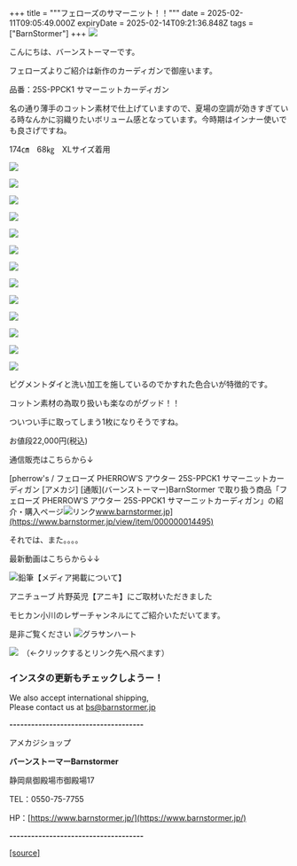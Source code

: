 +++
title = """フェローズのサマーニット！！"""
date = 2025-02-11T09:05:49.000Z
expiryDate = 2025-02-14T09:21:36.848Z
tags = ["BarnStormer"]
+++
[![](https://stat.ameba.jp/user_images/20231023/16/barnstormer-go/b2/03/p/o0420015015354743273.png)](https://ameblo.jp/barnstormer-go/entry-12825670498.html)

こんにちは、バーンストーマーです。

フェローズよりご紹介は新作のカーディガンで御座います。

品番：25S-PPCK1 サマーニットカーディガン

名の通り薄手のコットン素材で仕上げていますので、夏場の空調が効きすぎている時なんかに羽織りたいボリューム感となっています。今時期はインナー使いでも良さげですね。

174㎝　68㎏　XLサイズ着用

[![](https://stat.ameba.jp/user_images/20250211/15/barnstormer-go/43/3f/j/o0466070015543052605.jpg)](https://stat.ameba.jp/user_images/20250211/15/barnstormer-go/43/3f/j/o0466070015543052605.jpg)

[![](https://stat.ameba.jp/user_images/20250211/15/barnstormer-go/ae/d9/j/o0466070015543052607.jpg)](https://stat.ameba.jp/user_images/20250211/15/barnstormer-go/ae/d9/j/o0466070015543052607.jpg)

[![](https://stat.ameba.jp/user_images/20250211/15/barnstormer-go/c4/c5/j/o0466070015543052608.jpg)](https://stat.ameba.jp/user_images/20250211/15/barnstormer-go/c4/c5/j/o0466070015543052608.jpg)

[![](https://stat.ameba.jp/user_images/20250211/15/barnstormer-go/11/de/j/o0466070015543052610.jpg)](https://stat.ameba.jp/user_images/20250211/15/barnstormer-go/11/de/j/o0466070015543052610.jpg)

[![](https://stat.ameba.jp/user_images/20250211/15/barnstormer-go/75/07/j/o0700046615543052611.jpg)](https://stat.ameba.jp/user_images/20250211/15/barnstormer-go/75/07/j/o0700046615543052611.jpg)

[![](https://stat.ameba.jp/user_images/20250211/15/barnstormer-go/c8/52/j/o0466070015543052595.jpg)](https://stat.ameba.jp/user_images/20250211/15/barnstormer-go/c8/52/j/o0466070015543052595.jpg)

[![](https://stat.ameba.jp/user_images/20250211/15/barnstormer-go/3d/df/j/o0466070015543052596.jpg)](https://stat.ameba.jp/user_images/20250211/15/barnstormer-go/3d/df/j/o0466070015543052596.jpg)

[![](https://stat.ameba.jp/user_images/20250211/15/barnstormer-go/33/ac/j/o0466070015543052600.jpg)](https://stat.ameba.jp/user_images/20250211/15/barnstormer-go/33/ac/j/o0466070015543052600.jpg)

[![](https://stat.ameba.jp/user_images/20250211/15/barnstormer-go/93/3a/j/o0466070015543052602.jpg)](https://stat.ameba.jp/user_images/20250211/15/barnstormer-go/93/3a/j/o0466070015543052602.jpg)

[![](https://stat.ameba.jp/user_images/20250211/15/barnstormer-go/d2/e3/j/o0466070015543052624.jpg)](https://stat.ameba.jp/user_images/20250211/15/barnstormer-go/d2/e3/j/o0466070015543052624.jpg)

[![](https://stat.ameba.jp/user_images/20250211/15/barnstormer-go/a2/34/j/o0466070015543052588.jpg)](https://stat.ameba.jp/user_images/20250211/15/barnstormer-go/a2/34/j/o0466070015543052588.jpg)

[![](https://stat.ameba.jp/user_images/20250211/15/barnstormer-go/d4/e3/j/o0466070015543052590.jpg)](https://stat.ameba.jp/user_images/20250211/15/barnstormer-go/d4/e3/j/o0466070015543052590.jpg)

[![](https://stat.ameba.jp/user_images/20250211/15/barnstormer-go/17/2f/j/o0466070015543052591.jpg)](https://stat.ameba.jp/user_images/20250211/15/barnstormer-go/17/2f/j/o0466070015543052591.jpg)

ピグメントダイと洗い加工を施しているのでかすれた色合いが特徴的です。

コットン素材の為取り扱いも楽なのがグッド！！

ついつい手に取ってしまう1枚になりそうですね。

お値段22,000円(税込)

通信販売はこちらから↓

[pherrow's / フェローズ PHERROW’S アウター 25S-PPCK1 サマーニットカーディガン \[アメカジ\] \[通販\](バーンストーマー)BarnStormer で取り扱う商品「フェローズ PHERROW’S アウター 25S-PPCK1 サマーニットカーディガン」の紹介・購入ページ![リンク](https://c.stat100.ameba.jp/ameblo/symbols/v3.20.0/svg/gray/editor_link.svg)www.barnstormer.jp](https://www.barnstormer.jp/view/item/000000014495)

それでは、また。。。。

最新動画はこちらから↓↓

![鉛筆](https://stat100.ameba.jp/blog/ucs/img/char/char3/519.png)【メディア掲載について】

アニチューブ 片野英児【アニキ】にご取材いただきました

モヒカン小川のレザーチャンネルにてご紹介いただいてます。

是非ご覧ください ![グラサンハート](https://stat100.ameba.jp/blog/ucs/img/char/char3/148.png)

[![](https://stat.ameba.jp/user_images/20230412/16/barnstormer-go/6a/23/p/o0108010815269242493.png)](https://www.instagram.com/barnstormer_daily/)　（←クリックするとリンク先へ飛べます）

### インスタの更新もチェックしようー！

We also accept international shipping,  
Please contact us at bs@barnstormer.jp

**\-------------------------------------**

アメカジショップ

**バーンストーマーBarnstormer**

静岡県御殿場市御殿場17

TEL：0550-75-7755

HP：[https://www.barnstormer.jp/](https://www.barnstormer.jp/)

**\-------------------------------------**

[[source]](https://ameblo.jp/barnstormer-go/entry-12886017854.html)
